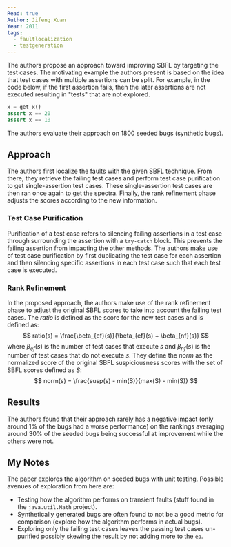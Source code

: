 ```yaml
---
Read: true
Author: Jifeng Xuan
Year: 2011
tags:
  - faultlocalization
  - testgeneration
---
```

The authors propose an approach toward improving SBFL by targeting the test cases. The motivating example the authors present is based on the idea that test cases with multiple assertions can be split. For example, in the code below, if the first assertion fails, then the later assertions are not executed resulting in "tests" that are not explored.
```python
x = get_x()
assert x == 20
assert x == 10 
```
The authors evaluate their approach on 1800 seeded bugs (synthetic bugs).
## Approach
The authors first localize the faults with the given SBFL technique. From there, they retrieve the failing test cases and perform test case purification to get single-assertion test cases. These single-assertion test cases are then ran once again to get the spectra. Finally, the rank refinement phase adjusts the scores according to the new information.
### Test Case Purification
Purification of a test case refers to silencing failing assertions in a test case through surrounding the assertion with a `try-catch` block. This prevents the failing assertion from impacting the other methods. The authors make use of test case purification by first duplicating the test case for each assertion and then silencing specific assertions in each test case such that each test case is executed.
### Rank Refinement
In the proposed approach, the authors make use of the rank refinement phase to adjust the original SBFL scores to take into account the failing test cases. The $ratio$ is defined as the score for the new test cases and is defined as:
$$
ratio(s) = \frac{\beta_{ef}(s)}{\beta_{ef}(s) + \beta_{nf}(s)}
$$
where $\beta_{ef}(s)$ is the number of test cases that execute $s$ and $\beta_{nf}(s)$ is the number of test cases that do not execute $s$. They define the $norm$ as the normalized score of the original SBFL suspiciousness scores with the set of SBFL scores defined as $S$:
$$
norm(s) = \frac{susp(s) - min(S)}{max(S) - min(S)}
$$
## Results
The authors found that their approach rarely has a negative impact (only around 1% of the bugs had a worse performance) on the rankings averaging around 30% of the seeded bugs being successful at improvement while the others were not.
## My Notes
The paper explores the algorithm on seeded bugs with unit testing. Possible avenues of exploration from here are:
- Testing how the algorithm performs on transient faults (stuff found in the `java.util.Math` project).
- Synthetically generated bugs are often found to not be a good metric for comparison (explore how the algorithm performs in actual bugs).
- Exploring only the failing test cases leaves the passing test cases un-purified possibly skewing the result by not adding more to the `ep`.